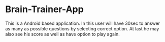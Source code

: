 # Brain-Trainer-App
This is a Android based application.
In this user will have 30sec to answer as many as possible questions by selecting correct option. 
At last he may also see his score as well as have option to play again.
